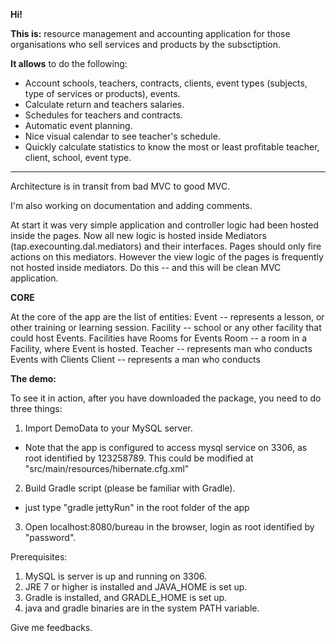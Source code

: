 **Hi!**

**This is:** resource management and accounting application for those organisations who sell services and products by the subsctiption.

**It allows** to do the following:
  - Account schools, teachers, contracts, clients, event types (subjects, type of services or products), events.
  - Calculate return and teachers salaries.
  - Schedules for teachers and contracts.
  - Automatic event planning.
  - Nice visual calendar to see teacher's schedule.
  - Quickly calculate statistics to know the most or least profitable teacher, client, school, event type.

***
Architecture is in transit from bad MVC to good MVC.

I'm also working on documentation and adding comments.

At start it was very simple application and controller logic had been hosted inside the pages. Now all new logic is hosted inside Mediators (tap.execounting.dal.mediators) and their interfaces. Pages should only fire actions on this mediators. However the view logic of the pages is frequently not hosted inside mediators.
Do this -- and this will be clean MVC application.

**CORE**

At the core of the app are the list of entities:
 Event -- represents a lesson, or other training or learning session.
 Facility -- school or any other facility that could host Events. Facilities have Rooms for Events
 Room -- a room in a Facility, where Event is hosted.
 Teacher -- represents man who conducts Events with Clients
 Client -- represents a man who conducts

**The demo:**

To see it in action, after you have downloaded the package, you need to do three things:
 1. Import DemoData to your MySQL server.
  * Note that the app is configured to access mysql service on 3306, as root identified by 123258789. This could be modified at "src/main/resources/hibernate.cfg.xml"
 2. Build Gradle script (please be familiar with Gradle).
  * just type "gradle jettyRun" in the root folder of the app
 3. Open localhost:8080/bureau in the browser, login as root identified by "password".

Prerequisites:
 1. MySQL is server is up and running on 3306.
 2. JRE 7 or higher is installed and JAVA_HOME is set up.
 3. Gradle is installed, and GRADLE_HOME is set up.
 4. java and gradle binaries are in the system PATH variable.

Give me feedbacks.